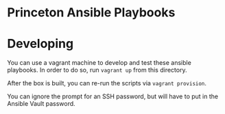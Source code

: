 Princeton Ansible Playbooks
===========================

# Developing

You can use a vagrant machine to develop and test these ansible playbooks. In
order to do so, run `vagrant up` from this directory.

After the box is built, you can re-run the scripts via `vagrant provision`.

You can ignore the prompt for an SSH password, but will have to put in the
Ansible Vault password.
